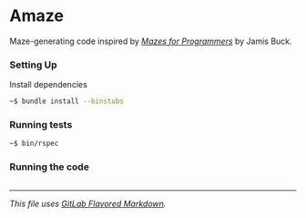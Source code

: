 # Amaze

Maze-generating code inspired by [_Mazes for Programmers_][mfp] by Jamis Buck.

### Setting Up

Install dependencies
```bash
~$ bundle install --binstubs
```

### Running tests
```bash
~$ bin/rspec
```

### Running the code
```bash
```

---
_This file uses [GitLab Flavored Markdown][gfm]._

[mfp]: https://pragprog.com/book/jbmaze/mazes-for-programmers
[gfm]: https://docs.gitlab.com/ee/user/markdown.html

